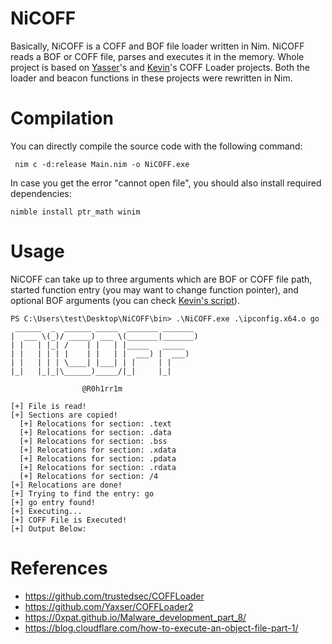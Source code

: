 # NiCOFF

Basically, NiCOFF is a COFF and BOF file loader written in Nim. NiCOFF reads a BOF or COFF file, parses and executes it in the memory. Whole project is based on [Yasser](https://twitter.com/Yas_o_h)'s and [Kevin](https://twitter.com/kev169)'s COFF Loader projects. Both the loader and beacon functions in these projects were rewritten in Nim. 

# Compilation

You can directly compile the source code with the following command:

` nim c -d:release Main.nim -o NiCOFF.exe`

In case you get the error "cannot open file", you should also install required dependencies:

`nimble install ptr_math winim` 

# Usage

NiCOFF can take up to three arguments which are BOF or COFF file path, started function entry (you may want to change function pointer), and optional BOF arguments (you can check [Kevin's script](https://github.com/trustedsec/COFFLoader/blob/main/beacon_generate.py)).

```
PS C:\Users\test\Desktop\NiCOFF\bin> .\NiCOFF.exe .\ipconfig.x64.o go
 ______  _  ______ _____  _______ _______
|  ___ \(_)/ _____) ___ \(_______|_______)
| |   | |_| /    | |   | |_____   _____
| |   | | | |    | |   | |  ___) |  ___)
| |   | | | \____| |___| | |     | |
|_|   |_|_|\______)_____/|_|     |_|

                @R0h1rr1m

[+] File is read!
[+] Sections are copied!
  [+] Relocations for section: .text
  [+] Relocations for section: .data
  [+] Relocations for section: .bss
  [+] Relocations for section: .xdata
  [+] Relocations for section: .pdata
  [+] Relocations for section: .rdata
  [+] Relocations for section: /4
[+] Relocations are done!
[+] Trying to find the entry: go
[+] go entry found!
[+] Executing...
[+] COFF File is Executed!
[+] Output Below:

```

# References

- https://github.com/trustedsec/COFFLoader
- https://github.com/Yaxser/COFFLoader2
- https://0xpat.github.io/Malware_development_part_8/
- https://blog.cloudflare.com/how-to-execute-an-object-file-part-1/
